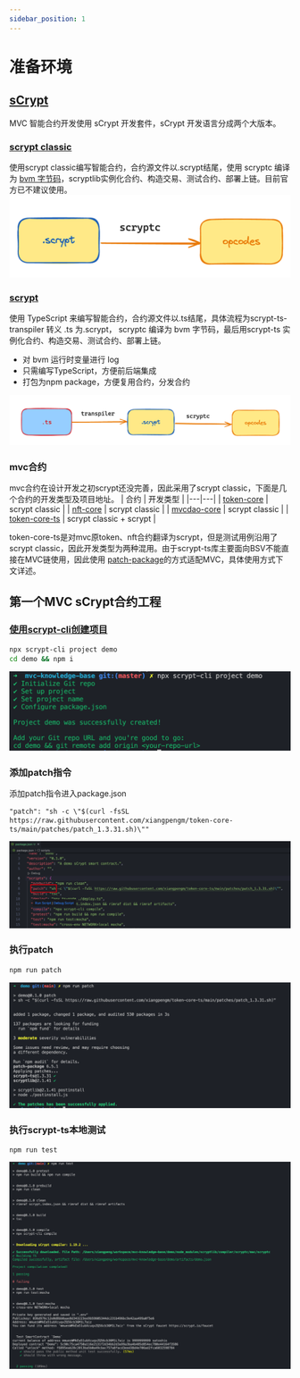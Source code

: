 ```yaml
---
sidebar_position: 1
---
```


# 准备环境

## [sCrypt](https://scrypt.io/)

MVC 智能合约开发使用 sCrypt 开发套件，sCrypt 开发语言分成两个大版本。

### [scrypt classic](https://scrypt-ide.readthedocs.io/en/latest/getting_started.html)
使用scrypt classic编写智能合约，合约源文件以.scrypt结尾，使用 scryptc 编译为 [bvm 字节码](https://en.bitcoin.it/wiki/Script#Constants)，scryptlib实例化合约、构造交易、测试合约、部署上链。目前官方已不建议使用。
![Alt text](../../../../../../static/img/scrypt-to-op.png)

### [scrypt](https://docs.scrypt.io/)
使用 TypeScript 来编写智能合约，合约源文件以.ts结尾，具体流程为scrypt-ts-transpiler 转义 .ts 为.scrypt， scryptc 编译为 bvm 字节码，最后用scrypt-ts 实例化合约、构造交易、测试合约、部署上链。

- 对 bvm 运行时变量进行 log
- 只需编写TypeScript，方便前后端集成
- 打包为npm package，方便复用合约，分发合约

![Alt text](../../../../../../static/img/scrypt-ts-to-op.png)

### mvc合约

mvc合约在设计开发之初scrypt还没完善，因此采用了scrypt classic，下面是几个合约的开发类型及项目地址。 
| 合约  |  开发类型 |
|---|---|
| [token-core](https://github.com/mvc-labs/token-core)  |  scrypt classic |
| [nft-core](https://github.com/mvc-labs/nft-core)  |  scrypt classic |
| [mvcdao-core](https://github.com/mvc-labs/mvcdao-core)  |  scrypt classic |
| [token-core-ts](https://github.com/xiangpengm/token-core-ts)  | scrypt classic + scrypt |

token-core-ts是对mvc原token、nft合约翻译为scrypt，但是测试用例沿用了scrypt classic，因此开发类型为两种混用。由于scrypt-ts库主要面向BSV不能直接在MVC链使用，因此使用 [patch-package](https://github.com/ds300/patch-package)的方式适配MVC，具体使用方式下文详述。


## 第一个MVC sCrypt合约工程

### [使用scrypt-cli创建项目](https://docs.scrypt.io/installation)

```bash
npx scrypt-cli project demo
cd demo && npm i
```
![Alt text](../../../../../../static/img/scrypt-init.png)

### 添加patch指令

添加patch指令进入package.json

```
"patch": "sh -c \"$(curl -fsSL https://raw.githubusercontent.com/xiangpengm/token-core-ts/main/patches/patch_1.3.31.sh)\""
```
![Alt text](../../../../../../static/img/scrypt-add-patch.png)

### 执行patch

```bash
npm run patch
```

![Alt text](../../../../../../static/img/scrypt-run-patch.png)

### 执行scrypt-ts本地测试

```
npm run test
```
![Alt text](../../../../../../static/img/scrypt-run-test.png)